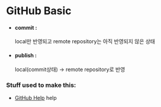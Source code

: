 # GitHub Basic


 * #### commit :

   local만 반영되고 remote repository는 아직 반영되지 않은 상태
 * #### publish :

   local(commit상태) -> remote repository로 반영

### Stuff used to make this:

 * [GitHub Help](https://help.github.com/) help
